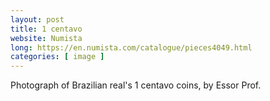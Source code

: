 ```yaml
---
layout: post
title: 1 centavo
website: Numista
long: https://en.numista.com/catalogue/pieces4049.html
categories: [ image ]
---
```

Photograph of Brazilian real's 1 centavo coins, by Essor Prof.